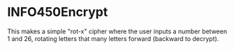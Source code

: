 # INFO450Encrypt

This makes a simple "rot-x" cipher where the user inputs a number between 1 and 26, rotating letters that many letters forward (backward to decrypt).
